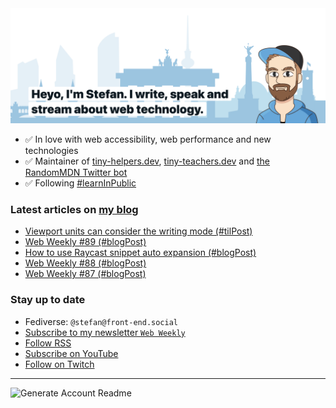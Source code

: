 <img alt="Heyo, I'm Stefan. I write and speak about web technology." src="https://raw.githubusercontent.com/stefanjudis/stefanjudis/main/screenshot.png">

- ✅ In love with web accessibility, web performance and new technologies
- ✅ Maintainer of [tiny-helpers.dev](https://tiny-helpers.dev), [tiny-teachers.dev](https://tiny-teachers.dev/) and [the RandomMDN Twitter bot](https://twitter.com/randomMDN)
- ✅ Following [#learnInPublic](https://www.stefanjudis.com/today-i-learned/)
### Latest articles on [my blog](https://www.stefanjudis.com)

<!-- BLOG-POST-LIST:START -->
- [Viewport units can consider the writing mode &lpar;#tilPost&rpar;](https://www.stefanjudis.com/today-i-learned/viewport-units-can-consider-the-writing-mode/)
- [Web Weekly #89 &lpar;#blogPost&rpar;](https://www.stefanjudis.com/blog/web-weekly-89/)
- [How to use Raycast snippet auto expansion &lpar;#blogPost&rpar;](https://www.stefanjudis.com/blog/how-to-use-raycast-snippet-auto-expansion/)
- [Web Weekly #88 &lpar;#blogPost&rpar;](https://www.stefanjudis.com/blog/web-weekly-88/)
- [Web Weekly #87 &lpar;#blogPost&rpar;](https://www.stefanjudis.com/blog/web-weekly-87/)
<!-- BLOG-POST-LIST:END -->

### Stay up to date

- Fediverse: `@stefan@front-end.social`
- [Subscribe to my newsletter `Web Weekly`](https://webweekly.email/)
- [Follow RSS](https://www.stefanjudis.com/feeds/)
- [Subscribe on YouTube](https://youtube.com/c/stefanjudis)
- [Follow on Twitch](https://www.twitch.tv/stefanjudis)

---

![Generate Account Readme](https://github.com/stefanjudis/stefanjudis/workflows/Generate%20Account%20Readme/badge.svg)
